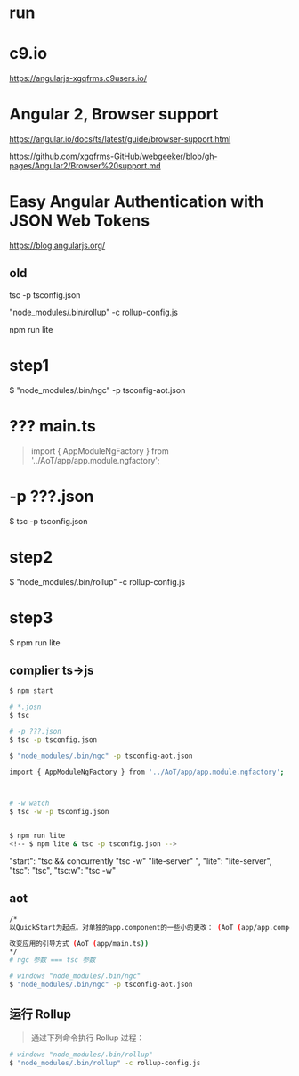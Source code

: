 # run

# c9.io
https://angularjs-xgqfrms.c9users.io/


# Angular 2, Browser support

https://angular.io/docs/ts/latest/guide/browser-support.html

https://github.com/xgqfrms-GitHub/webgeeker/blob/gh-pages/Angular2/Browser%20support.md


# Easy Angular Authentication with JSON Web Tokens

https://blog.angularjs.org/

## old
tsc -p tsconfig.json

"node_modules/.bin/rollup" -c rollup-config.js

npm run lite 



# step1 
$ "node_modules/.bin/ngc" -p tsconfig-aot.json

# ??? main.ts
> import { AppModuleNgFactory } from '../AoT/app/app.module.ngfactory';

# -p ???.json
$ tsc -p tsconfig.json

# step2 
$ "node_modules/.bin/rollup" -c rollup-config.js

> <script src="./dist/build.js"></script>

# step3 
$ npm run lite 









## complier ts->js

```sh
$ npm start

# *.josn
$ tsc

# -p ???.json
$ tsc -p tsconfig.json

$ "node_modules/.bin/ngc" -p tsconfig-aot.json

import { AppModuleNgFactory } from '../AoT/app/app.module.ngfactory';



# -w watch
$ tsc -w -p tsconfig.json


$ npm run lite 
<!-- $ npm lite & tsc -p tsconfig.json -->
``` 


"start": "tsc && concurrently \"tsc -w\" \"lite-server\" ",
    "lite": "lite-server",
    "tsc": "tsc",
    "tsc:w": "tsc -w"


## aot

```sh
/*
以QuickStart为起点。对单独的app.component的一些小的更改： (AoT (app/app.component.ts & pages/app.component.html))

改变应用的引导方式 (AoT (app/main.ts))
*/
# ngc 参数 === tsc 参数 

# windows "node_modules/.bin/ngc"
$ "node_modules/.bin/ngc" -p tsconfig-aot.json
``` 

## 运行 Rollup

> 通过下列命令执行 Rollup 过程：

```sh
# windows "node_modules/.bin/rollup"
$ "node_modules/.bin/rollup" -c rollup-config.js
``` 

## <script src="./dist/build.js"></script>


